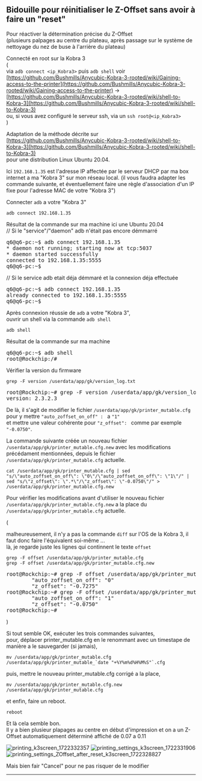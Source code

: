 
<!--
[https://discord.com/channels/966957505580236851/1262727644571762751](https://discord.com/channels/966957505580236851/1262727644571762751)

---

https://discord.com/channels/966957505580236851/1230084715185442857/1262727644571762751

> for others: do NOT adjust your z offset manually, until they make some sort of firmware change for it
>
> https://www.reddit.com/r/AnycubicOfficial/comments/1e4gmmo/comment/ldfluil/?utm_source=share&utm_medium=web3x&utm_name=web3xcss&utm_term=1&utm_content=share_button

---

https://www.reddit.com/r/AnycubicOfficial/comments/1e4gmmo/comment/ldfluil/?utm_source=share&utm_medium=web3x&utm_name=web3xcss&utm_term=1&utm_content=share_button

> 
> First print after factory reset was great.
> 
> One thing I noticed - when i started the print the z offset was 0, then after the printer did the little line at the bottom right corner of the bed the z offset increased to 0.11.
> 
> Looks like the z offset is automatically calculated at that point, and if you set it manually you'll mess it all up. Probably also need to make sure that corner is clean always for the calibration if that's what is happening


---


---
https://discord.com/channels/966957505580236851/1262727644571762751/1264295145784737933


Thank you for making this message. 

Because I had previously manually modified the Z-Offset and I had to manually modify it at the start of each print because it was almost never good. 

But, since I reset the printer and I no longer modify the Z-Offset manually, then, at the start of printing, after the nose of the nozzle passed the step on the "Heatbed Nozzle Wiper", now there are several probes in the center of the plate (probe step skipped before I reset on firmware V2.3.2.3_1.1.6_1.1.6_release) 

and since the reset and that I no longer manually modify the Z-Offset, the automatically determined Z-Offset is much better and consistent. ( Now around 0.07 - 0.11. Whereas before the reset I was for the Z-Offset with values ​​between 0.60 and 0.75 which I almost always had to adjust at the start of printing)

---

~~~
grep -F version /userdata/app/gk/version_log.txt
~~~
<pre>
root@Rockchip:~# grep -F version /userdata/app/gk/version_log.txt
version: 2.3.2.3
</pre>

---

TODO 

~~~
cat /userdata/app/gk/printer_mutable.cfg
~~~
<pre>

</pre>

---


~~~
grep -F offset /userdata/app/gk/printer_mutable.cfg
~~~
Avant que l'on ai modifié manuellement le Z-Offset via l'écran de controle :
<pre>
root@Rockchip:~# grep -F offset /userdata/app/gk/printer_mutable.cfg
		"auto_zoffset_on_off": "1"
		"z_offset": "-0.0750"
root@Rockchip:~# 
</pre>

Si on a modifié le 

<pre>
root@Rockchip:~# grep -F offset /userdata/app/gk/printer_mutable.cfg
		"auto_zoffset_on_off": "0"
		"z_offset": "-0.7275"
root@Rockchip:~# 
</pre>

![k3screen_1722329091](https://github.com/user-attachments/assets/79260cb7-2cf0-4b7a-a176-8552e27925fd)


------

-->

## Bidouille pour réinitialiser le Z-Offset sans avoir à faire un "reset"

Pour réactiver la détermination précise du Z-Offset  
(plusieurs palpages au centre du plateau, après passage sur le système de nettoyage du nez de buse à l'arrière du plateau)

Connecté en root sur la Kobra 3  
(  
via `adb connect <ip_Kobra3>` puis `adb shell` voir [https://github.com/Bushmills/Anycubic-Kobra-3-rooted/wiki/Gaining-access-to-the-printer](https://github.com/Bushmills/Anycubic-Kobra-3-rooted/wiki/Gaining-access-to-the-printer) -> [https://github.com/Bushmills/Anycubic-Kobra-3-rooted/wiki/shell-to-Kobra-3](https://github.com/Bushmills/Anycubic-Kobra-3-rooted/wiki/shell-to-Kobra-3)    
ou, si vous avez configuré le serveur ssh, via un `ssh root@<ip_Kobra3>`  
)

Adaptation de la méthode décrite sur  
[https://github.com/Bushmills/Anycubic-Kobra-3-rooted/wiki/shell-to-Kobra-3](https://github.com/Bushmills/Anycubic-Kobra-3-rooted/wiki/shell-to-Kobra-3)  
pour une distribution Linux Ubuntu 20.04.

Ici `192.168.1.35` est l'adresse IP affectée par le serveur DHCP par ma box internet a ma "Kobra 3" sur mon réseau local. (il vous faudra adapter les commande suivante, et éventuellement faire une règle d'association d'un IP fixe pour l'adresse MAC de votre "Kobra 3")


Connecter `adb` a votre "Kobra 3"
~~~
adb connect 192.168.1.35
~~~
Résultat de la commande sur ma machine ici une Ubuntu 20.04  
// Si le "service"/"daemon" adb n'était pas encore démmarré
<pre>
q6@q6-pc:~$ adb connect 192.168.1.35
* daemon not running; starting now at tcp:5037
* daemon started successfully
connected to 192.168.1.35:5555
q6@q6-pc:~$
</pre>
// Si le service adb etait déja démmaré et la connexion déja effectuée
<pre>
q6@q6-pc:~$ adb connect 192.168.1.35
already connected to 192.168.1.35:5555
q6@q6-pc:~$ 
</pre>


Après connexion réussie de `adb` a votre "Kobra 3",  
ouvrir un shell via la commande `adb shell`
~~~
adb shell
~~~
Résultat de la commande sur ma machine
<pre>
q6@q6-pc:~$ adb shell
root@Rockchip:/# 
</pre>


Vérifier la version du firmware
~~~
grep -F version /userdata/app/gk/version_log.txt
~~~
<pre>
root@Rockchip:~# grep -F version /userdata/app/gk/version_log.txt
version: 2.3.2.3
</pre>


De là, il s'agit de modifier le fichier  `/userdata/app/gk/printer_mutable.cfg`  
pour y mettre `"auto_zoffset_on_off" : ` a `"1"`  
et mettre une valeur cohérente pour `"z_offset": ` comme par exemple `"-0.0750"`.


La commande suivante créée un nouveau fichier `/userdata/app/gk/printer_mutable.cfg.new` avec les modifications précédament mentionnées, depuis le fichier `/userdata/app/gk/printer_mutable.cfg` actuelle.
~~~
cat /userdata/app/gk/printer_mutable.cfg | sed "s/\"auto_zoffset_on_off\": \"0\"/\"auto_zoffset_on_off\": \"1\"/" | sed "s/\"z_offset\": \".*\"/\"z_offset\": \"-0.0750\"/" > /userdata/app/gk/printer_mutable.cfg.new
~~~

Pour vérifier les modifications avant d'utiliser le nouveau fichier `/userdata/app/gk/printer_mutable.cfg.new` a la place du `/userdata/app/gk/printer_mutable.cfg` actuelle.  

(  

malheureusement, il n'y a pas la commande `diff` sur l'OS de la Kobra 3, il faut donc faire l'équivalent soi-même ...   
là, je regarde juste les lignes qui continnent le texte `offset`

~~~
grep -F offset /userdata/app/gk/printer_mutable.cfg
grep -F offset /userdata/app/gk/printer_mutable.cfg.new 

~~~
<pre>
root@Rockchip:~# grep -F offset /userdata/app/gk/printer_mutable.cfg
		"auto_zoffset_on_off": "0"
		"z_offset": "-0.7275"
root@Rockchip:~# grep -F offset /userdata/app/gk/printer_mutable.cfg.new 
		"auto_zoffset_on_off": "1"
		"z_offset": "-0.0750"
root@Rockchip:~# 
</pre>
)

Si tout semble OK, exécuter les trois commandes suivantes,  
pour, déplacer printer_mutable.cfg en le renommant avec un timestape de manière a le sauvegarder (si jamais),  
~~~
mv /userdata/app/gk/printer_mutable.cfg /userdata/app/gk/printer_mutable_`date "+%Y%m%d%H%M%S"`.cfg

~~~
puis, mettre le nouveau printer_mutable.cfg corrigé a la place,  
~~~
mv /userdata/app/gk/printer_mutable.cfg.new /userdata/app/gk/printer_mutable.cfg

~~~
et enfin, faire un reboot.  
~~~
reboot

~~~

Et là cela semble bon.   
Il y a bien plusieur plapages au centre en début d'impression et on a un Z-Offset automatiquement déterminé affiché de 0.07 a 0.11

![printing_k3screen_1722332357](https://github.com/user-attachments/assets/f1090cf6-e113-4116-984b-66c0a2dc4eb6)
![printing_settings_k3screen_1722331906](https://github.com/user-attachments/assets/f79c72c5-6542-4001-8899-5033873bc3ca)
![printing_settings_ZOffset_after_reset_k3screen_1722328827](https://github.com/user-attachments/assets/c0c48776-674c-407b-8363-8a9381b8017f)


Mais bien fair "Cancel" pour ne pas risquer de le modifier

---


  <!--
  
<pre>

</pre>

---

~~~

~~~
<pre>

</pre>

---

~~~

~~~
<pre>

</pre>

---

~~~

~~~
<pre>

</pre>

---

~~~

~~~
<pre>

</pre>

---

~~~

~~~
<pre>

</pre>

---

~~~

~~~
<pre>

</pre>

---

~~~

~~~
<pre>

</pre>

---

~~~

~~~
<pre>

</pre>

---

~~~

~~~
<pre>

</pre>


-->















